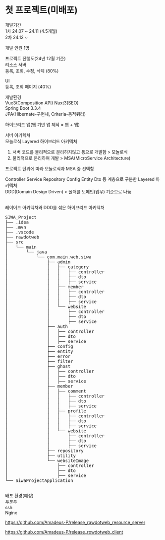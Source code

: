 # 첫 프로젝트(미배포)

개발기간 <br/>
1차 24.07 ~ 24.11 (4.5개월) <br/>
2차 24.12 ~ <br/>

개발 인원 1명

프로젝트 진행도(24년 12월 기준) <br/>
리소스 서버  <br/>
등록, 조회, 수정, 삭제 (80%)

UI <br/>
등록, 조회 페이지 (40%)


개발환경 <br/>
Vue3(Composition API) Nuxt3(SEO) <br/>
Spring Boot 3.3.4 <br/>
JPA(Hibernate-구현체, Criteria-동적쿼리) <br/>

하이브리드 앱(웹 기반 앱 제작 = 웹 + 앱) <br/>

서버 아키텍쳐 <br/>
모놀로식 Layered 하이브리드 아키텍처

1. 서버 코드를 물리적으로 분리하지않고 통으로 개발함 > 모놀로식
2. 물리적으로 분리하여 개발 > MSA(MicroService Architecture) <br/>

프로젝트 단위에 따라 모놀로식과 MSA 중 선택함 <br/>

Controller Service Repository Config Entity Dto 등 계층으로 구분한 Layered 아키텍쳐 <br/>
DDD(Domain Design Driven) > 폴더를 도메인(업무) 기준으로 나눔 <br/>

 <br/>
레이어드 아키텍쳐와 DDD를 섞은 하이브리드 아키텍쳐 <br/>

<pre>
SIWA_Project
├── .idea
├── .mvn
├── .vscode
├── rawdotweb
├── src
│   └── main
│       └── java
│           └── com.main.web.siwa
│               ├── admin
│               │   ├── category
│               │   │   ├── controller
│               │   │   ├── dto
│               │   │   ├── service
│               │   ├── member
│               │   │   ├── controller
│               │   │   ├── dto
│               │   │   ├── service
│               │   └── website
│               │       ├── controller
│               │       ├── dto
│               │       ├── service
│               ├── auth
│               │   ├── controller
│               │   ├── dto
│               │   ├── service
│               ├── config
│               ├── entity
│               ├── error
│               ├── filter
│               ├── ghost
│               │   ├── controller
│               │   ├── dto
│               │   ├── service
│               ├── member
│               │   ├── comment
│               │   │   ├── controller
│               │   │   ├── dto
│               │   │   ├── service
│               │   ├── profile
│               │   │   ├── controller
│               │   │   ├── dto
│               │   │   ├── service
│               │   └── website
│               │       ├── controller
│               │       ├── dto
│               │       ├── service
│               ├── repository
│               ├── utility
│               └── websiteImage
│                   ├── controller
│                   ├── dto
│                   ├── service
└── SiwaProjectApplication

</pre>

배포 환경(예정)<br/>
우분투<br/>
ssh <br/>
Nginx<br/>


https://github.com/Amadeus-P/release_rawdotweb_resource_server <br/>


https://github.com/Amadeus-P/release_rowdotweb_client
